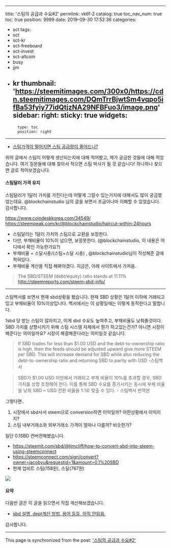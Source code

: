 
---
title: '스팀의 공급과 수요#2'
permlink: vktlf-2
catalog: true
toc_nav_num: true
toc: true
position: 9999
date: 2019-09-30 17:52:36
categories:
- sct
tags:
- sct
- sct-kr
- sct-freeboard
- sct-invest
- sct-altcoin
- busy
- jjm
- kr
thumbnail: 'https://steemitimages.com/300x0/https://cdn.steemitimages.com/DQmTrrBjwtSm4vqpo5ifBa53fyiy77idQtjzNA29NFBFuo3/image.png'
sidebar:
    right:
        sticky: true
widgets:
    -
        type: toc
        position: right
---


* [스팀가격이 떨어지면 스팀 공급량이 줄어드나?](https://steempeak.com/sct/@jacobyu/haircut)

위의 글에서 스팀이 어떻게 생산되는지에 대해 적어봤고, 제가 궁금한 것들에 대해 적었습니다. 여기 질문들에 대해 찾아서 적으면 스팀 박사가 될 것 같습니다! 하나하나 찾으면 글로 적어보겠습니다.

#### 스팀달러 가격 유지

스팀달러가 1달러 가치를 가진다는데 어떻게 그럴수 있는거지에 대해서도 많이 궁금했었는데요. @blockchainstudio 님의 글을 보면서 조금이나마 이해할 수 있었습니다. 감사합니다.

https://www.coindeskkorea.com/34549/
https://steempeak.com/kr/@blockchainstudio/haircut-within-24hours

* 스팀달러는 1달러 가치의 스팀으로 교환을 보장한다. 
* 다만, 부채비율이 10%이 넘으면, 보장못한다. (@blockchainstudio, 이 내용은 어디에서 확인 가능한가요?)
* 부채비율 = 스달시총/(스팀+스달 시총) , @blockchainstudio님이 작성해준 글에 적혀있다.
* 부채비율 계산을 직접 해봐야겠다. 지금은, 아래 사이트에서 가져옴.
> The SBD/STEEM (debt/equity) ratio stands at 11.11%
http://steemreports.com/steem-sbd-info/

----

스팀백서를 보면서 현재 sbd상황을 봤습니다. 현재 SBD 상황은 1달러 이하에 거래되고 있고 부채비율이 10%이상입니다.  백서에서는 이 상황일때는 이렇게 동작한다고 말합니다. 

1sbd 당 받는 스팀이 많아지고, 이게 sbd 수요도 높여주고, 부채비율도 낮춰줄것이다. SBD 가치를 상향시키기 위해 스팀 시스템 자체에서 뭔가 하고있는건가? 아니면 시장이 해준다는 의미일까요? 시장이 해결해준다라는 의미일것 같습니다.

> If SBD trades for less than $1.00 USD and the debt-to-ownership ratio is high, then the feeds should be adjusted upward give more STEEM per SBD. This will increase demand for SBD while also reducing the debt-to-ownership ratio and returning SBD to parity with USD -스팀백서

> SBD가 $1.00 USD 미만에서 거래되고 부채 비율이 10%를 초과할 경우, SBD 가치를 상향 조정해야 한다. 이를 통해 SBD 수요를 증가시키는 동시에 부채 비율을 낮춰 SBD ~ USD 전환 비율을 1:1로 맞출 수 있다. - 스팀백서 번역본

그렇다면..

1. 시장에서 sbd사서 steem으로 conversion하면 이익일까? 어떤상황에서 이익이지?
2. 스팀 내부거래소와 외부거래소 가격이 얼마나 다를까? 비슷한가?

일단 0.1SBD 컨버젼해봤습니다.

* https://steemit.com/sbd/@timcliff/how-to-convert-sbd-into-steem-using-steemconnect
* https://steemconnect.com/sign/convert?owner=jacobyu&requestid=1&amount=0.1%20SBD
* 현재 업비트 스팀(158원), 스달(767원)

![](https://steemitimages.com/300x0/https://cdn.steemitimages.com/DQmTrrBjwtSm4vqpo5ifBa53fyiy77idQtjzNA29NFBFuo3/image.png)




#### 요약


다음번 글은 이 글을 읽으면서 직접 계산해보겠습니다.


* [sbd 설명, dept계산 방법, 용어 등등, 아직 안읽음.](https://steemit.com/sbd/@timcliff/sbd-explained)

감사합니다.




- - -

This page is synchronized from the post: ['스팀의 공급과 수요#2'](https://steemit.com/@jacobyu/vktlf-2)
